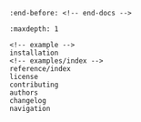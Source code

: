 <!-- markdownlint-disable MD041 -->

```{include} ../README.md
:end-before: <!-- end-docs -->
```

```{toctree}
:maxdepth: 1

<!-- example -->
installation
<!-- examples/index -->
reference/index
license
contributing
authors
changelog
navigation
```
